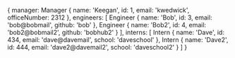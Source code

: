 {
  manager: Manager {
    name: 'Keegan',
    id: 1,
    email: 'kwedwick',
    officeNumber: 2312
  },
  engineers: [
    Engineer {
      name: 'Bob',
      id: 3,
      email: 'bob@bobmail',
      github: 'bob'
    },
    Engineer {
      name: 'Bob2',
      id: 4,
      email: 'bob2@bobmail2',
      github: 'bobhub2'
    }
  ],
  interns: [
    Intern {
      name: 'Dave',
      id: 434,
      email: 'dave@davemail',
      school: 'daveschool'
    },
    Intern {
      name: 'Dave2',
      id: 444,
      email: 'dave2@davemail2',
      school: 'daveschool2'
    }
  ]
}